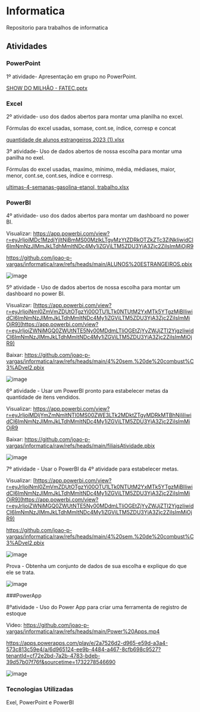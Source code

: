 # Informatica

Repositorio para trabalhos de informatica

## Atividades

### PowerPoint

1º atividade- Apresentação em grupo no PowerPoint.

[SHOW DO MILHÃO - FATEC.pptx](https://github.com/user-attachments/files/17078002/SHOW.DO.MILHAO.-.FATEC.pptx)

### Excel

2º atividade- uso dos dados abertos para montar uma planilha no excel.

Fórmulas do excel usadas, somase, cont.se, índice, corresp e concat

[quantidade de alunos estrangeiros 2023 (1).xlsx](https://github.com/user-attachments/files/17078025/quantidade.de.alunos.estrangeiros.2023.1.xlsx)

3º atividade- Uso de dados abertos de nossa escolha para montar uma panilha no exel.

Fórmulas do excel usadas, maxímo, mínimo, média, médiases, maior, menor, cont.se, cont.ses, índice e corrresp.

[ultimas-4-semanas-gasolina-etanol, trabalho.xlsx](https://github.com/user-attachments/files/17081379/ultimas-4-semanas-gasolina-etanol.trabalho.xlsx)

### PowerBI

4º atividade- uso dos dados abertos para montar um dashboard no power BI.

Visualizar: https://app.powerbi.com/view?r=eyJrIjoiMDc1MzdjYjItNjBmMS00MzlkLTgyMzYtZDRkOTZkZTc3ZjNkIiwidCI6ImNmNzJlMmJkLTdhMmItNDc4My1iZGViLTM5ZDU3YjA3Zjc2ZiIsImMiOjR9

https://github.com/joao-p-vargas/informatica/raw/refs/heads/main/ALUNOS%20ESTRANGEIROS.pbix

![image](https://github.com/user-attachments/assets/cce8b91c-5d38-408b-9fad-22ce9adcbce7)

5º atividade - Uso de dados abertos de nossa escolha para montar um dashboard no power BI.

Visualizar: [https://app.powerbi.com/view?r=eyJrIjoiNmI0ZmVmZDUtOTgzYi00OTU1LTk0NTUtM2YxMTk5YTgzMjBlIiwidCI6ImNmNzJlMmJkLTdhMmItNDc4My1iZGViLTM5ZDU3YjA3Zjc2ZiIsImMiOjR9](https://app.powerbi.com/view?r=eyJrIjoiZWNiMGQ0ZWUtNTE5Ny00MDdmLTliOGEtZjYyZWJjZTI2YjgzIiwidCI6ImNmNzJlMmJkLTdhMmItNDc4My1iZGViLTM5ZDU3YjA3Zjc2ZiIsImMiOjR9)

Baixar: https://github.com/joao-p-vargas/informatica/raw/refs/heads/main/4%20sem.%20de%20combust%C3%ADvel2.pbix

![image](https://github.com/user-attachments/assets/5df86402-2a74-44a3-b342-dd1979683304)

6º atividade - Usar um PowerBI pronto para estabelecer metas da quantidade de itens vendidos.

Visualizar: https://app.powerbi.com/view?r=eyJrIjoiMDljYmZmNmItNTI0MS00ZWE3LTk2MDktZTgyMDRkMTBhNjliIiwidCI6ImNmNzJlMmJkLTdhMmItNDc4My1iZGViLTM5ZDU3YjA3Zjc2ZiIsImMiOjR9

Baixar: https://github.com/joao-p-vargas/informatica/raw/refs/heads/main/filiaisAtividade.pbix

![image](https://github.com/user-attachments/assets/51af0448-ee1f-4522-8f51-e1619c2cd567)

7º atividade - Usar o PowerBI da 4º atividade para estabelecer metas.

Visualizar: [https://app.powerbi.com/view?r=eyJrIjoiNmI0ZmVmZDUtOTgzYi00OTU1LTk0NTUtM2YxMTk5YTgzMjBlIiwidCI6ImNmNzJlMmJkLTdhMmItNDc4My1iZGViLTM5ZDU3YjA3Zjc2ZiIsImMiOjR9](https://app.powerbi.com/view?r=eyJrIjoiZWNiMGQ0ZWUtNTE5Ny00MDdmLTliOGEtZjYyZWJjZTI2YjgzIiwidCI6ImNmNzJlMmJkLTdhMmItNDc4My1iZGViLTM5ZDU3YjA3Zjc2ZiIsImMiOjR9)

https://github.com/joao-p-vargas/informatica/raw/refs/heads/main/4%20sem.%20de%20combust%C3%ADvel2.pbix

![image](https://github.com/user-attachments/assets/5df86402-2a74-44a3-b342-dd1979683304)

Prova - Obtenha um conjunto de dados de sua escolha e explique do que ele se trata.


![image](https://github.com/user-attachments/assets/932a8246-bd87-4ffd-a921-ea3ebb4ebf06)

###PowerApp

8ºatividade - Uso do Power App para criar uma ferramenta de registro de estoque

Video: https://github.com/joao-p-vargas/informatica/raw/refs/heads/main/Power%20Apps.mp4

https://apps.powerapps.com/play/e/2a7526d2-d965-e59d-a3a4-573c813c59e4/a/6d965124-ee9b-4484-a467-8cfb698c9527?tenantId=cf72e2bd-7a2b-4783-bdeb-39d57b07f76f&sourcetime=1732278546690

![image](https://github.com/user-attachments/assets/c804d3b7-a1c1-4be0-b822-673c53ad4656)

### Tecnologias Utilizadas

Exel, PowerPoint e PowerBI

